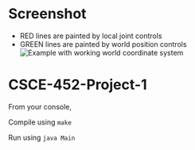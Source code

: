 Screenshot
==========
* RED lines are painted by local joint controls
* GREEN lines are painted by world position controls
![Example with working world coordinate system](https://github.tamu.edu/bobtimm/CSCE-452-Project-1/raw/master/screenshots/v2/4.png)

CSCE-452-Project-1
==================
From your console,

Compile using ```make```

Run using ```java Main```
